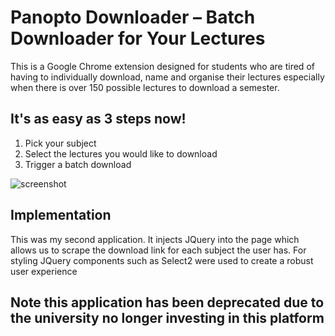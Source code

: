 # Panopto Downloader – Batch Downloader for Your Lectures

This is a Google Chrome extension designed for students who are tired of having to individually download, name and organise their lectures especially when there is over 150 possible lectures to download a semester.

## It's as easy as 3 steps now!
1. Pick your subject
2. Select the lectures you would like to download
3. Trigger a batch download

<img src="https://ibb.co/hL5Hk8c" 
alt="screenshot"/>

## Implementation

This was my second application. It injects JQuery into the page which allows us to scrape the download link for each subject the user has.
For styling JQuery components such as Select2 were used to create a robust user experience

## Note this application has been deprecated due to the university no longer investing in this platform
  
